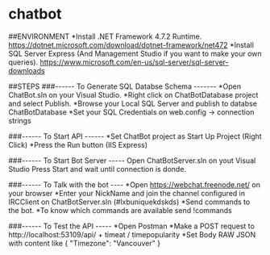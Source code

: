 # chatbot
##ENVIRONMENT
*Install .NET Framework 4.7.2 Runtime. https://dotnet.microsoft.com/download/dotnet-framework/net472
*Install SQL Server Express (And Management Studio if you want to make your own queries). https://www.microsoft.com/en-us/sql-server/sql-server-downloads

##STEPS
###------ To Generate SQL Databse Schema -------
*Open ChatBot.sln on your Visual Studio. 
*Right click on ChatBotDatabase project and select Publish.
*Browse your Local SQL Server and publish to databse ChatBotDatabase
*Set your SQL Credentials on web.config -> connection strings

###------ To Start API ------
*Set ChatBot project as Start Up Project (Right Click)
*Press the Run button (IIS Express)

###------ To Start Bot Server -----
Open ChatBotServer.sln on yout Visual Studio
Press Start and wait until connection is donde.

###------ To Talk with the bot ----
*Open https://webchat.freenode.net/ on your browser
*Enter your NickName and join the channel configured in IRCClient on ChatBotServer.sln (#lxbuniquekdskds)
*Send commands to the bot.
*To know which commands are available send !commands

###------ To Test the API -----
*Open Postman
*Make a POST request to http://localhost:53109/api/ + timeat / timepopularity
*Set Body RAW JSON with content like { "Timezone": "Vancouver" }
